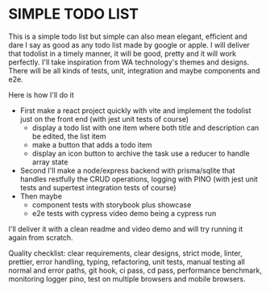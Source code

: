 # SIMPLE TODO LIST

This is a simple todo list but simple can also mean elegant, efficient and dare I say as good as any todo list made by google or apple.
I will deliver that todolist in a timely manner, it will be good, pretty and it will work perfectly.
I'll take inspiration from WA technology's themes and designs.
There will be all kinds of tests, unit, integration and maybe components and e2e.

Here is how I'll do it
- First make a react project quickly with vite and implement the todolist just on the front end (with jest unit tests of course)
  - display a todo list with one item where both title and description can be edited, the list item 
  - make a button that adds a todo item
  - display an icon button to archive the task
  use a reducer to handle array state
- Second I'll make a node/express backend with prisma/sqlite that handles restfully the CRUD operations, logging with PINO (with jest unit tests and supertest integration tests of course)
- Then maybe
  - component tests with storybook plus showcase
  - e2e tests with cypress video demo being a cypress run

I'll deliver it with a clean readme and video demo and will try running it again from scratch.

Quality checklist: clear requirements, clear designs, strict mode, linter, prettier, error handling, typing, refactoring, unit tests, manual testing all normal and error paths, git hook, ci pass, cd pass, performance benchmark, monitoring logger pino, test on multiple browsers and mobile browsers.